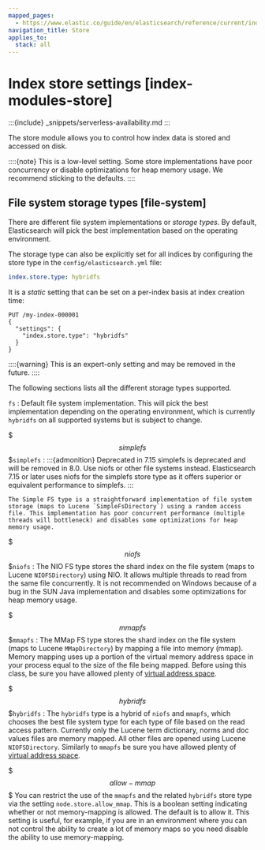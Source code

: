```yaml
---
mapped_pages:
  - https://www.elastic.co/guide/en/elasticsearch/reference/current/index-modules-store.html
navigation_title: Store
applies_to:
  stack: all
---
```


# Index store settings [index-modules-store]

:::{include} _snippets/serverless-availability.md
:::

The store module allows you to control how index data is stored and accessed on disk.

::::{note}
This is a low-level setting. Some store implementations have poor concurrency or disable optimizations for heap memory usage. We recommend sticking to the defaults.
::::



## File system storage types [file-system]

There are different file system implementations or *storage types*. By default, Elasticsearch will pick the best implementation based on the operating environment.

The storage type can also be explicitly set for all indices by configuring the store type in the `config/elasticsearch.yml` file:

```yaml
index.store.type: hybridfs
```

It is a *static* setting that can be set on a per-index basis at index creation time:

```console
PUT /my-index-000001
{
  "settings": {
    "index.store.type": "hybridfs"
  }
}
```

::::{warning}
This is an expert-only setting and may be removed in the future.
::::


The following sections lists all the different storage types supported.

`fs`
:   Default file system implementation. This will pick the best implementation depending on the operating environment, which is currently `hybridfs` on all supported systems but is subject to change.

$$$simplefs$$$`simplefs`
:   :::{admonition} Deprecated in 7.15
    simplefs is deprecated and will be removed in 8.0. Use niofs or other file systems instead. Elasticsearch 7.15 or later uses niofs for the simplefs store type as it offers superior or equivalent performance to simplefs.
    :::

    The Simple FS type is a straightforward implementation of file system storage (maps to Lucene `SimpleFsDirectory`) using a random access file. This implementation has poor concurrent performance (multiple threads will bottleneck) and disables some optimizations for heap memory usage.

$$$niofs$$$`niofs`
:   The NIO FS type stores the shard index on the file system (maps to Lucene `NIOFSDirectory`) using NIO. It allows multiple threads to read from the same file concurrently. It is not recommended on Windows because of a bug in the SUN Java implementation and disables some optimizations for heap memory usage.

$$$mmapfs$$$`mmapfs`
:   The MMap FS type stores the shard index on the file system (maps to Lucene `MMapDirectory`) by mapping a file into memory (mmap). Memory mapping uses up a portion of the virtual memory address space in your process equal to the size of the file being mapped. Before using this class, be sure you have allowed plenty of [virtual address space](docs-content://deploy-manage/deploy/self-managed/vm-max-map-count.md).

$$$hybridfs$$$`hybridfs`
:   The `hybridfs` type is a hybrid of `niofs` and `mmapfs`, which chooses the best file system type for each type of file based on the read access pattern. Currently only the Lucene term dictionary, norms and doc values files are memory mapped. All other files are opened using Lucene `NIOFSDirectory`. Similarly to `mmapfs` be sure you have allowed plenty of [virtual address space](docs-content://deploy-manage/deploy/self-managed/vm-max-map-count.md).

$$$allow-mmap$$$
You can restrict the use of the `mmapfs` and the related `hybridfs` store type via the setting `node.store.allow_mmap`. This is a boolean setting indicating whether or not memory-mapping is allowed. The default is to allow it. This setting is useful, for example, if you are in an environment where you can not control the ability to create a lot of memory maps so you need disable the ability to use memory-mapping.


